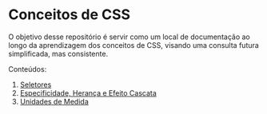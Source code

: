 # Conceitos de CSS

O objetivo desse repositório é servir como um local de documentação ao longo da aprendizagem dos conceitos de CSS, visando uma consulta futura simplificada, mas consistente.

Conteúdos:

1. [Seletores](./1_SELECTORS/seletores.md)
2. [Especificidade, Herança e Efeito Cascata](./2_SPECIFICITY/especificidade.md)
3. [Unidades de Medida](./3_UNITS/units.md)